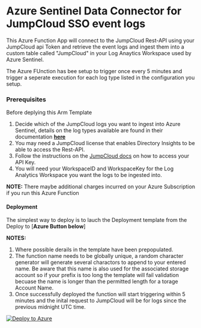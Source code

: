 # Azure Sentinel Data Connector for JumpCloud SSO event logs

This Azure Function App will connect to the JumpCloud Rest-API using your JumpCloud api Token and retrieve the event logs and ingest them into a custom table called "JumpCloud" in your Log Anaytics Workspace used by Azure Sentinel.

The Azure FUnction has bee setup to trigger once every 5 minutes and trigger a seperate execution for each log type listed in the configuration you setup. 

### Prerequisites
Before deplying this Arm Template 
1. Decide which of the JumpCloud logs you want to ingest into Azure Sentinel, details on the log types available are found in their documentation [**here**](https://jumpcloud-insights.api-docs.io/1.0/how-to-use-the-directory-insights-api/json-post-request-body)
2. You may need a JumpCloud license that enables Directory Insights to be able to access the Rest-API.
3. Follow the instructions on the [JumpCloud docs](https://jumpcloud-insights.api-docs.io/1.0/authentication-and-authorization/authentication) on how to access your API Key.
4. You will need your WorkspaceID and WorkspaceKey for the Log Analytics Workspace you want the logs to be ingested into.

**NOTE:** There maybe additional charges incurred on your Azure Subscription if you run this Azure Function

#### Deployment
The simplest way to deploy is to lauch the Deployment template from the Deploy to [**Azure Button below**]

**NOTES:** 
1. Where possible derails in the template have been prepopulated.
2. The function name needs to be globally unique, a random character generator will generate several charactors to append to your entered name. Be aware that this name is also used for the associated storage account so if your prefix is too long the template will fail validation becuase the name is longer than the permitted length for a torage Account Name.
3. Once successfully deployed the function will start triggering within 5 minutes and the inital request to JumpCloud will be for logs since the previous midnight UTC time. 

[![Deploy to Azure](https://aka.ms/deploytoazurebutton)](https://portal.azure.com/#create/Microsoft.Template/uri/https%3A%2F%2Fraw.githubusercontent.com%2Fcabberley%2FJumpCloudSSO%2Fmaster%2Fazuredeploy_JumpCloud_API_FunctionApp.json)
